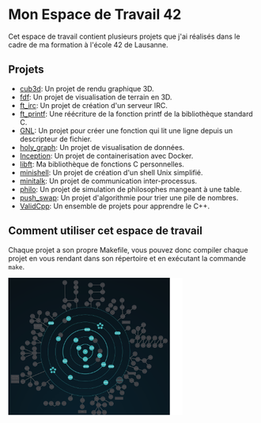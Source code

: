 # Mon Espace de Travail 42

Cet espace de travail contient plusieurs projets que j'ai réalisés dans le cadre de ma formation à l'école 42 de Lausanne.

## Projets

- [cub3d](cub3d/): Un projet de rendu graphique 3D.
- [fdf](fdf/): Un projet de visualisation de terrain en 3D.
- [ft_irc](ft_irc/): Un projet de création d'un serveur IRC.
- [ft_printf](ft_printf/): Une réécriture de la fonction printf de la bibliothèque standard C.
- [GNL](GNL/): Un projet pour créer une fonction qui lit une ligne depuis un descripteur de fichier.
- [holy_graph](holy_graph/): Un projet de visualisation de données.
- [Inception](Inception/): Un projet de containerisation avec Docker.
- [libft](libft/): Ma bibliothèque de fonctions C personnelles.
- [minishell](minishell/): Un projet de création d'un shell Unix simplifié.
- [minitalk](minitalk/): Un projet de communication inter-processus.
- [philo](philo/): Un projet de simulation de philosophes mangeant à une table.
- [push_swap](push_swap/): Un projet d'algorithmie pour trier une pile de nombres.
- [ValidCpp](ValidCpp/): Un ensemble de projets pour apprendre le C++.

## Comment utiliser cet espace de travail

Chaque projet a son propre Makefile, vous pouvez donc compiler chaque projet en vous rendant dans son répertoire et en exécutant la commande `make`.

<img alt="holy graph of 42 Cursus" src="https://github.com/ppotier42/42/blob/main/holy_graph/current.png" width="70%"/>